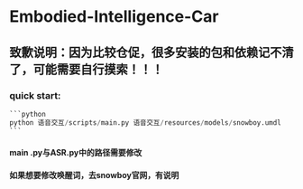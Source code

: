 # Embodied-Intelligence-Car

## 致歉说明：因为比较仓促，很多安装的包和依赖记不清了，可能需要自行摸索！！！

### quick start:

~~~python
```python
python 语音交互/scripts/main.py 语音交互/resources/models/snowboy.umdl 
```
~~~

#### main .py与ASR.py中的路径需要修改

#### 如果想要修改唤醒词，去snowboy官网，有说明